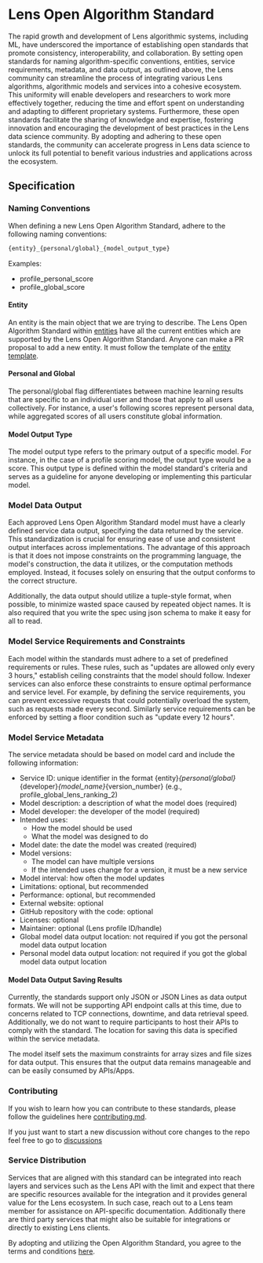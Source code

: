 # Lens Open Algorithm Standard

The rapid growth and development of Lens algorithmic systems, including ML, have underscored the importance of establishing open standards that promote consistency, interoperability, and collaboration. By setting open standards for naming algorithm-specific conventions, entities, service requirements, metadata, and data output, as outlined above, the Lens community can streamline the process of integrating various Lens algorithms, algorithmic models and services into a cohesive ecosystem. This uniformity will enable developers and researchers to work more effectively together, reducing the time and effort spent on understanding and adapting to different proprietary systems. Furthermore, these open standards facilitate the sharing of knowledge and expertise, fostering innovation and encouraging the development of best practices in the Lens data science community. By adopting and adhering to these open standards, the community can accelerate progress in Lens data science to unlock its full potential to benefit various industries and applications across the ecosystem.

## Specification

### Naming Conventions

When defining a new Lens Open Algorithm Standard, adhere to the following naming conventions:

```bash
{entity}_{personal/global}_{model_output_type}
```

Examples:

- profile_personal_score
- profile_global_score

#### Entity

An entity is the main object that we are trying to describe. The Lens Open Algorithm Standard within [entities](./entities) have all the current entities which are supported by the Lens Open Algorithm Standard. Anyone can make a PR proposal to add a new entity. It must follow the template of the [entity template](./entities/template.entity.md).

#### Personal and Global

The personal/global flag differentiates between machine learning results that are specific to an individual user and those that apply to all users collectively. For instance, a user's following scores represent personal data, while aggregated scores of all users constitute global information.

#### Model Output Type

The model output type refers to the primary output of a specific model. For instance, in the case of a profile scoring model, the output type would be a score. This output type is defined within the model standard's criteria and serves as a guideline for anyone developing or implementing this particular model.

### Model Data Output

Each approved Lens Open Algorithm Standard model must have a clearly defined service data output, specifying the data returned by the service. This standardization is crucial for ensuring ease of use and consistent output interfaces across implementations. The advantage of this approach is that it does not impose constraints on the programming language, the model's construction, the data it utilizes, or the computation methods employed. Instead, it focuses solely on ensuring that the output conforms to the correct structure.

Additionally, the data output should utilize a tuple-style format, when possible, to minimize wasted space caused by repeated object names. It is also required that you write the spec using json schema to make it easy for all to read.

### Model Service Requirements and Constraints

Each model within the standards must adhere to a set of predefined requirements or rules. These rules, such as "updates are allowed only every 3 hours," establish ceiling constraints that the model should follow. Indexer services can also enforce these constraints to ensure optimal performance and service level. For example, by defining the service requirements, you can prevent excessive requests that could potentially overload the system, such as requests made every second. Similarly service requirements can be enforced by setting a floor condition such as "update every 12 hours".

### Model Service Metadata

The service metadata should be based on model card and include the following information:

- Service ID: unique identifier in the format {entity}_{personal/global}_{developer}_{model_name}_{version_number} (e.g., profile_global_lens_ranking_2)
- Model description: a description of what the model does (required)
- Model developer: the developer of the model (required)
- Intended uses:
  - How the model should be used
  - What the model was designed to do
- Model date: the date the model was created (required)
- Model versions:
  - The model can have multiple versions
  - If the intended uses change for a version, it must be a new service
- Model interval: how often the model updates
- Limitations: optional, but recommended
- Performance: optional, but recommended
- External website: optional
- GitHub repository with the code: optional
- Licenses: optional
- Maintainer: optional (Lens profile ID/handle)
- Global model data output location: not required if you got the personal model data output location
- Personal model data output location: not required if you got the global model data output location

#### Model Data Output Saving Results

Currently, the standards support only JSON or JSON Lines as data output formats. We will not be supporting API endpoint calls at this time, due to concerns related to TCP connections, downtime, and data retrieval speed. Additionally, we do not want to require participants to host their APIs to comply with the standard. The location for saving this data is specified within the service metadata.

The model itself sets the maximum constraints for array sizes and file sizes for data output. This ensures that the output data remains manageable and can be easily consumed by APIs/Apps.

### Contributing

If you wish to learn how you can contribute to these standards, please follow the guidelines here [contributing.md](./contributing.md).

If you just want to start a new discussion without core changes to the repo feel free to go to [discussions](https://github.com/lens-protocol/lens-standards/discussions)

### Service Distribution

Services that are aligned with this standard can be integrated into reach layers and services such as the Lens API with the limit and expect that there are specific resources available for the integration and it provides general value for the Lens ecosystem. In such case, reach out to a Lens team member for assistance on API-specific documentation. Additionally there are third party services that might also be suitable for integrations or directly to existing Lens clients.

By adopting and utilizing the Open Algorithm Standard, you agree to the terms and conditions [here](./assets/terms.pdf).
